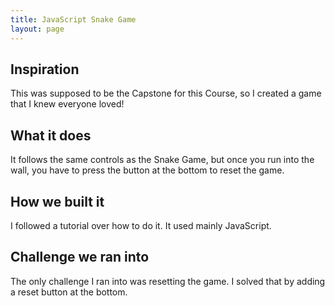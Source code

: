 ```yaml
---
title: JavaScript Snake Game
layout: page
---
```


## Inspiration

This was supposed to be the Capstone for this Course, so I created a game that I knew everyone loved!

## What it does

It follows the same controls as the Snake Game, but once you run into the wall, you have to press the button at the bottom to reset the game.

## How we built it

I followed a tutorial over how to do it. It used mainly JavaScript.

## Challenge we ran into

The only challenge I ran into was resetting the game. I solved that by adding a reset button at the bottom.
